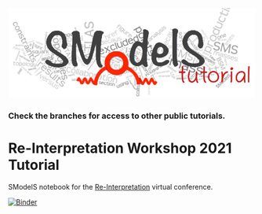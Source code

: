 <img src="smodelsTutorial.png" alt="SModelS Tutorials">


### Check the branches for access to other public tutorials.


# Re-Interpretation Workshop 2021 Tutorial
SModelS notebook for the [Re-Interpretation](https://indico.cern.ch/event/982553/) virtual conference.

[![Binder](https://mybinder.org/badge_logo.svg)](https://mybinder.org/v2/gh/SModelS/tutorials/rif2021?filepath=index.ipynb)
